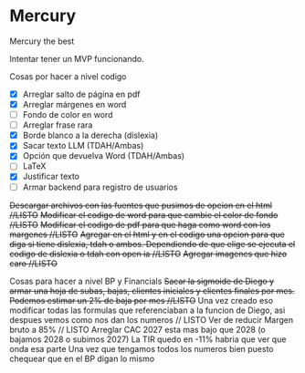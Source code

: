 # Mercury
Mercury the best

Intentar tener un MVP funcionando.

Cosas por hacer a nivel codigo

- [x] Arreglar salto de página en pdf
- [X] Arreglar márgenes en word
- [ ] Fondo de color en word
- [ ] Arreglar frase rara
- [x] Borde blanco a la derecha (dislexia)
- [x] Sacar texto LLM (TDAH/Ambas)
- [x] Opción que devuelva Word (TDAH/Ambas)
- [ ] LaTeX
- [X] Justificar texto
- [ ] Armar backend para registro de usuarios

~~Descargar archivos con las fuentes que pusimos de opcion en el html //LISTO~~
~~Modificar el codigo de word para que cambie el color de fondo //LISTO~~
~~Modificar el codigo de pdf para que haga como word con los margenes //LISTO~~
~~Agregar en el html y en el codigo una opcion para que diga si tiene dislexia, tdah o ambos. Dependiendo de que elige se ejecuta el codigo de dislexia  o tdah con open ia //LISTO~~
~~Agregar imagenes que hizo caro //LISTO~~

Cosas para hacer a nivel BP y Financials
~~Sacar la sigmoide de Diego y armar una hoja de subas, bajas, clientes iniciales y clientes finales por mes. Podemos estimar un 2% de baja por mes //LISTO~~ 
Una vez creado eso modificar todas las formulas que referenciaban a la funcion de Diego, asi despues vemos como nos dan los numeros // LISTO
Ver de reducir Margen bruto a 85% // LISTO
Arreglar CAC 2027 esta mas bajo que 2028 (o bajamos 2028 o subimos 2027)
La TIR quedo en -11% habria que ver que onda esa parte 
Una vez que tengamos todos los numeros bien puesto chequear que en el BP digan lo mismo

